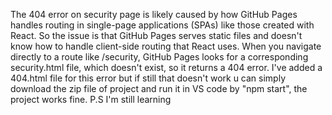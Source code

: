 The 404 error on security page is likely caused by how GitHub Pages handles routing in single-page applications (SPAs) like those created with React. So the issue is that GitHub Pages serves static files and doesn't know how to handle client-side routing that React uses. When you navigate directly to a route like /security, GitHub Pages looks for a corresponding security.html file, which doesn't exist, so it returns a 404 error.
I've added a 404.html file for this error but if still that doesn't work u can simply download the zip file of project and run it in VS code by "npm start", the project works fine.
P.S I'm still learning
